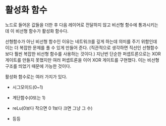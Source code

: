 # 활성화 함수

노드로 들어온 값들을 더한 후 다음 레이어로 전달하지 않고 비선형 함수에 통과시키는데 이 비선형 함수가 활성화 함수다.

선형함수가 아닌 비선형 함수인 이유는 네트워크를 깊게 하는데 의미를 주기 위함인데 이는 더 복잡한 문제를 풀 수 있게 만들어 준다. (직관적으로 생각하면 직선인 선형함수 보다 훨씬 복잡한 비선형 함수를 사용하는 것이다.) 지난번 단순한 퍼셉트론으로는 XOR게이트를 만들지 못했지만 여러 퍼셉트론을 이어 XOR 게이트를 구현했다. 이는 비선형 구조를 띄었기 때문에 가능한 것이다.

활성화 함수로는 여러 가지가 있다.

- 시그모이드(0~1)
- 계단함수(0또는 1)

- reLu(0보다 작으면 0 1보다 크면 그냥 그 수)
- 등등